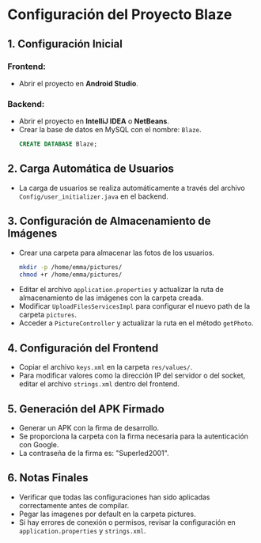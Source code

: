 # Configuración del Proyecto Blaze

## 1. Configuración Inicial
### Frontend:
- Abrir el proyecto en **Android Studio**.

### Backend:
- Abrir el proyecto en **IntelliJ IDEA** o **NetBeans**.
- Crear la base de datos en MySQL con el nombre: `Blaze`.
  ```sql
  CREATE DATABASE Blaze;
  ```

## 2. Carga Automática de Usuarios
- La carga de usuarios se realiza automáticamente a través del archivo `Config/user_initializer.java` en el backend.

## 3. Configuración de Almacenamiento de Imágenes
- Crear una carpeta para almacenar las fotos de los usuarios.
  ```bash
  mkdir -p /home/emma/pictures/
  chmod +r /home/emma/pictures/
  ```
- Editar el archivo `application.properties` y actualizar la ruta de almacenamiento de las imágenes con la carpeta creada.
- Modificar `UploadFilesServicesImpl` para configurar el nuevo path de la carpeta `pictures`.
- Acceder a `PictureController` y actualizar la ruta en el método `getPhoto`.

## 4. Configuración del Frontend
- Copiar el archivo `keys.xml` en la carpeta `res/values/`.
- Para modificar valores como la dirección IP del servidor o del socket, editar el archivo `strings.xml` dentro del frontend.

## 5. Generación del APK Firmado
- Generar un APK con la firma de desarrollo.
- Se proporciona la carpeta con la firma necesaria para la autenticación con Google.
- La contraseña de la firma es: "Superled2001".
  
## 6. Notas Finales
- Verificar que todas las configuraciones han sido aplicadas correctamente antes de compilar.
- Pegar las imagenes por default en la carpeta pictures.
- Si hay errores de conexión o permisos, revisar la configuración en `application.properties` y `strings.xml`.

